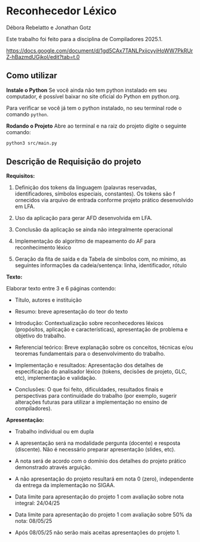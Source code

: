 # Reconhecedor Léxico

Débora Rebelatto e Jonathan Gotz

Este trabalho foi feito para a disciplina de Compiladores 2025.1.

https://docs.google.com/document/d/1gd5CAx7TANLPxiicyyiHoWW7PkRUrZ-hBazmdUGjkoI/edit?tab=t.0

## Como utilizar

**Instale o Python**
Se você ainda não tem python instalado em seu computador, é possível baixar no site oficial do Python em python.org.

Para verificar se você já tem o python instalado, no seu terminal rode o comando `python`.

**Rodando o Projeto**
Abre ao terminal e na raiz do projeto digite o seguinte comando:

```bash
python3 src/main.py
```

## Descrição de Requisição do projeto

**Requisitos:**
1. Definição dos tokens da linguagem (palavras reservadas, identificadores, símbolos especiais, constantes). Os tokens são f ornecidos via arquivo de entrada conforme projeto prático desenvolvido em LFA.

2. Uso da aplicação para gerar AFD desenvolvida em LFA.

1. Conclusão da aplicação se ainda não integralmente operacional

3. Implementação do algoritmo de mapeamento do AF para reconhecimento léxico

4. Geração da fita de saída e da Tabela de símbolos com, no mínimo, as seguintes informações da cadeia/sentença: linha, identificador, rótulo

**Texto:**

Elaborar texto entre 3 e 6 páginas contendo:

- Título, autores e instituição
- Resumo: breve apresentação do teor do texto

- Introdução: Contextualização sobre reconhecedores léxicos (propósitos, aplicação e características), apresentação de problema e objetivo do trabalho.

- Referencial teórico: Breve explanação sobre os conceitos, técnicas e/ou teoremas fundamentais para o desenvolvimento do trabalho.

- Implementação e resultados: Apresentação dos detalhes de especificação do analisador léxico (tokens, decisões de projeto, GLC, etc), implementação e validação.

- Conclusões: O que foi feito, dificuldades, resultados finais e perspectivas para continuidade do trabalho (por exemplo, sugerir alterações futuras para utilizar a implementação no ensino de compiladores).

**Apresentação:**
- Trabalho individual ou em dupla

- A apresentação será na modalidade pergunta (docente) e resposta (discente). Não é necessário preparar apresentação (slides, etc).

- A nota será de acordo com o domínio dos detalhes do projeto prático demonstrado através
arguição.

- A não apresentação do projeto resultará em nota 0 (zero), independente da entrega da
implementação no SIGAA.

- Data limite para apresentação do projeto 1 com avaliação sobre nota integral: 24/04/25

- Data limite para apresentação do projeto 1 com avaliação sobre 50% da nota: 08/05/25

- Após 08/05/25 não serão mais aceitas apresentações do projeto 1.